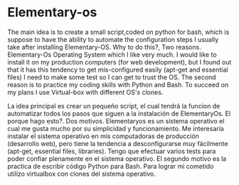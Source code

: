 Elementary-os
============

The main idea is to create a small script,coded on python for bash, which is suppose to have the ability to automate the configuration steps I usually take after installing Elementary-OS.
Why to do this?, Two reasons.
Elementary-Os Operating System which I like very much. I would like to install it on my production computers (for web development), but I found out that it has this tendency to get mis-configured easily (apt-get and essential files)
I need to make some test so I can get to trust the OS.
The second reason is to practice my coding skills with Python and Bash.
To succeed on my plans I use Virtual-box with different OS's clones.

La idea principal es crear un pequeño script, el cual tendrá la funcion de automatizar todos los pasos que siguen a la instalación de ElementaryOs.
El porque hago esto?. Dos motivos. 
Elementaryos es un sistema operativo el cual me gusta mucho por su simplicidad y funcionamiento. 
Me interesaría instalar el sistema operativo en mis computadoras de producción (desarrollo web), pero tiene la tendencia a desconfigurarse muy fácilmente (apt-get, essential files, libraries). 
Tengo que efectuar varios tests para poder confiar plenamente en el sistema operativo. 
El segundo motivo es la practica de escribir código Python para Bash. 
Para lograr mi cometido utilizo virtualbox con clones del sistema operativo.
